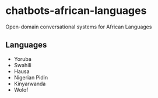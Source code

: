 # chatbots-african-languages
Open-domain conversational systems for African Languages
## Languages
* Yoruba
* Swahili
* Hausa
* Nigerian Pidin
* Kinyarwanda
* Wolof
